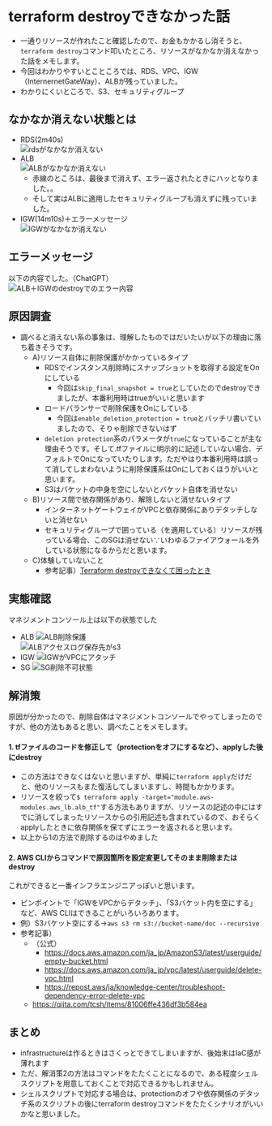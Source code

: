 # terraform destroyできなかった話
* 一通りリソースが作れたこと確認したので、お金もかかるし消そうと、`terraform destroy`コマンド叩いたところ、リソースがなかなか消えなかった話をメモします。
* 今回はわかりやすいとこところでは、RDS、VPC、IGW（InternernetGateWay）、ALBが残っていました。
* わかりにくいところで、S3、セキュリティグループ
## なかなか消えない状態とは
* RDS(2m40s)<br>
![rdsがなかなか消えない](image/rdsがなかなか消えない.png)
* ALB<br>
![ALBがなかなか消えない](image/ALBがなかなか消えない.png)
  * 赤線のところは、最後まで消えず、エラー返されたときにハッとなりました。。
  * そして実はALBに適用したセキュリティグループも消えずに残っていました。
* IGW(14m10s)＋エラーメッセージ<br>
![IGWがなかなか消えない](image/IGWがなかなか消えない.png)
## エラーメッセージ
以下の内容でした。（ChatGPT）<br>
![ALB＋IGWのdestroyでのエラー内容](image/ALB＋IGWのdestroyでのエラー内容.png)


## 原因調査
* 調べると消えない系の事象は、理解したものではだいたいが以下の理由に落ち着きそうです。
  * A)リソース自体に削除保護がかかっているタイプ
    * RDSでインスタンス削除時にスナップショットを取得する設定をOnにしている
      * 今回は`skip_final_snapshot = true`としていたのでdestroyできましたが、本番利用時はtrueがいいと思います
    * ロードバランサーで削除保護をOnにしている
      * 今回は`enable_deletion_protection = true`とバッチリ書いていましたので、そりゃ削除できないはず
    * `deletion protection`系のパラメータが`true`になっていることが主な理由そうです。そして.tfファイルに明示的に記述していない場合、デフォルトでOnになっていたりします。ただやはり本番利用時は誤って消してしまわないように削除保護系はOnにしておくほうがいいと思います。
    * S3はバケットの中身を空にしないとバケット自体を消せない
  * B)リソース間で依存関係があり、解除しないと消せないタイプ
    * インターネットゲートウェイがVPCと依存関係にありデタッチしないと消せない
    * セキュリティグループで囲っている（を適用している）リソースが残っている場合、このSGは消せない∵いわゆるファイアウォールを外している状態になるからだと思います。
  * C)体験していないこと
    * 参考記事）[Terraform destroyできなくて困ったとき](https://qiita.com/ezaqiita/items/46811b5e4bf3ff5398ca)


## 実態確認
マネジメントコンソール上は以下の状態でした<br>
* ALB
![ALB削除保護](image/ALB削除保護.png)<br>
![ALBアクセスログ保存先がs3](image/ALBアクセスログ保存先がs3.png)
* IGW
![IGWがVPCにアタッチ](image/IGWがVPCにアタッチ.png)
* SG
![SG削除不可状態](image/SG削除不可状態.png)


## 解消策
原因が分かったので、削除自体はマネジメントコンソールでやってしまったのですが、他の方法もあると思い、調べたことをメモします。
#### 1. tfファイルのコードを修正して（protectionをオフにするなど）、applyした後にdestroy
* この方法はできなくはないと思いますが、単純に`terraform apply`だけだと、他のリソースもまた復活してしまいますし、時間もかかります。
* リソースを絞って`$ terraform apply -target="module.aws-modules.aws_lb.alb_tf"`する方法もありますが、リソースの記述の中にはすでに消してしまったリソースからの引用記述も含まれているので、おそらくapplyしたときに依存関係を保てずにエラーを返されると思います。
* 以上から1の方法で削除するのはやめました
#### 2. AWS CLIからコマンドで原因箇所を設定変更してそのまま削除またはdestroy
これができると一番インフラエンジニアっぽいと思います。
* ピンポイントで「IGWをVPCからデタッチ」、「S3バケット内を空にする」など、AWS CLIはできることがいろいろあります。
* 例）S3バケット空にする→`aws s3 rm s3://bucket-name/doc --recursive`
* 参考記事）
  * （公式）
    * https://docs.aws.amazon.com/ja_jp/AmazonS3/latest/userguide/empty-bucket.html
    * https://docs.aws.amazon.com/ja_jp/vpc/latest/userguide/delete-vpc.html
    * https://repost.aws/ja/knowledge-center/troubleshoot-dependency-error-delete-vpc
  * https://qiita.com/tcsh/items/81006ffe436df3b584ea

## まとめ
* infrastructureは作るときはさくっとできてしまいますが、後始末はIaC感が薄れます
* ただ、解消策2の方法はコマンドをたたくことになるので、ある程度シェルスクリプトを用意しておくことで対応できるかもしれません。
* シェルスクリプトで対応する場合は、protectionのオフや依存関係のデタッチ系のスクリプトの後にterraform destroyコマンドをたたくシナリオがいいかなと思いました。
